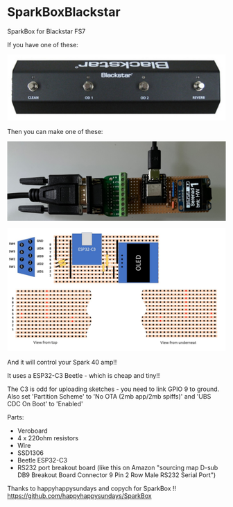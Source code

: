# SparkBoxBlackstar
SparkBox for Blackstar FS7

If you have one of these:

<p align="center">
  <img src="https://github.com/paulhamsh/SparkBoxBlackstar/blob/main/Blackstarr FS7.jpg" width="700" title="FS7">
</p>


Then you can make one of these:

<p align="center">
  <img src="https://github.com/paulhamsh/SparkBoxBlackstar/blob/main/Blackstar Circuit.jpg" width="700" title="FS7">
</p>

<p align="center">
  <img src="https://github.com/paulhamsh/SparkBoxBlackstar/blob/main/Blackstar Pedal.jpg" width="700" title="FS7">
</p>


And it will control your Spark 40 amp!! 

It uses a ESP32-C3 Beetle - which is cheap and tiny!!    

The C3 is odd for uploading sketches - you need to link GPIO 9 to ground.
Also set 'Partition Scheme' to 'No OTA (2mb app/2mb spiffs)' and 'UBS CDC On Boot' to 'Enabled'


Parts:  
- Veroboard   
- 4 x 220ohm resistors   
- Wire   
- SSD1306   
- Beetle ESP32-C3 
- RS232 port breakout board (like this on Amazon "sourcing map D-sub DB9 Breakout Board Connector 9 Pin 2 Row Male RS232 Serial Port")  

Thanks to happyhappysundays and copych for SparkBox !!   
https://github.com/happyhappysundays/SparkBox   
